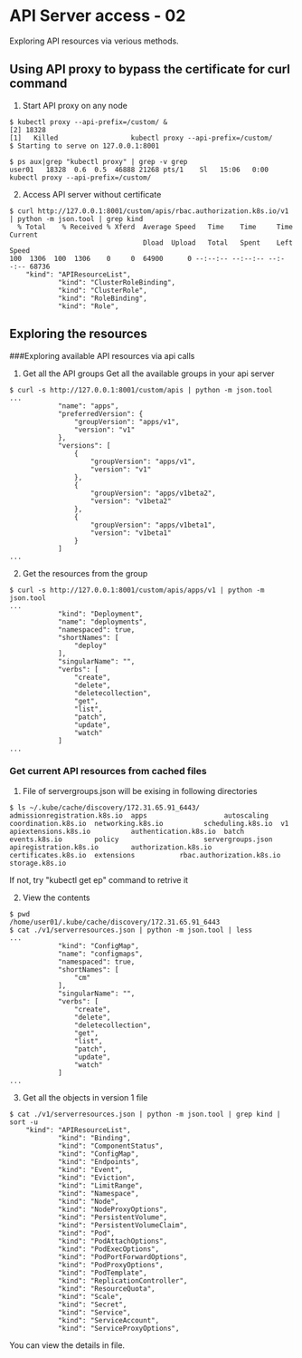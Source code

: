 # API Server access - 02
Exploring API resources via verious methods.

## Using API proxy to bypass the certificate for curl command
1. Start API proxy on any node
~~~
$ kubectl proxy --api-prefix=/custom/ &
[2] 18328
[1]   Killed                  kubectl proxy --api-prefix=/custom/
$ Starting to serve on 127.0.0.1:8001

$ ps aux|grep "kubectl proxy" | grep -v grep
user01   18328  0.6  0.5  46888 21268 pts/1    Sl   15:06   0:00 kubectl proxy --api-prefix=/custom/

~~~

2. Access API server without certificate
~~~
$ curl http://127.0.0.1:8001/custom/apis/rbac.authorization.k8s.io/v1 | python -m json.tool | grep kind
  % Total    % Received % Xferd  Average Speed   Time    Time     Time  Current
                                 Dload  Upload   Total   Spent    Left  Speed
100  1306  100  1306    0     0  64900      0 --:--:-- --:--:-- --:--:-- 68736
    "kind": "APIResourceList",
            "kind": "ClusterRoleBinding",
            "kind": "ClusterRole",
            "kind": "RoleBinding",
            "kind": "Role",

~~~

## Exploring the resources
###Exploring available API resources via api calls
1. Get all the API groups
Get all the available groups in your api server
~~~
$ curl -s http://127.0.0.1:8001/custom/apis | python -m json.tool
...
            "name": "apps",
            "preferredVersion": {
                "groupVersion": "apps/v1",
                "version": "v1"
            },
            "versions": [
                {
                    "groupVersion": "apps/v1",
                    "version": "v1"
                },
                {
                    "groupVersion": "apps/v1beta2",
                    "version": "v1beta2"
                },
                {
                    "groupVersion": "apps/v1beta1",
                    "version": "v1beta1"
                }
            ]
...
~~~

2. Get the resources from the group
~~~
$ curl -s http://127.0.0.1:8001/custom/apis/apps/v1 | python -m json.tool
...
            "kind": "Deployment",
            "name": "deployments",
            "namespaced": true,
            "shortNames": [
                "deploy"
            ],
            "singularName": "",
            "verbs": [
                "create",
                "delete",
                "deletecollection",
                "get",
                "list",
                "patch",
                "update",
                "watch"
            ]
...
~~~

### Get current API resources from cached files
1. File of servergroups.json will be exising in following directories
~~~
$ ls ~/.kube/cache/discovery/172.31.65.91_6443/
admissionregistration.k8s.io  apps                   autoscaling          coordination.k8s.io  networking.k8s.io          scheduling.k8s.io  v1
apiextensions.k8s.io          authentication.k8s.io  batch                events.k8s.io        policy                     servergroups.json
apiregistration.k8s.io        authorization.k8s.io   certificates.k8s.io  extensions           rbac.authorization.k8s.io  storage.k8s.io

~~~
If not, try "kubectl get ep" command to retrive it

2. View the contents
~~~
$ pwd
/home/user01/.kube/cache/discovery/172.31.65.91_6443
$ cat ./v1/serverresources.json | python -m json.tool | less
...
            "kind": "ConfigMap",
            "name": "configmaps",
            "namespaced": true,
            "shortNames": [
                "cm"
            ],
            "singularName": "",
            "verbs": [
                "create",
                "delete",
                "deletecollection",
                "get",
                "list",
                "patch",
                "update",
                "watch"
            ]
...
~~~

3. Get all the objects in version 1 file
~~~
$ cat ./v1/serverresources.json | python -m json.tool | grep kind | sort -u
    "kind": "APIResourceList",
            "kind": "Binding",
            "kind": "ComponentStatus",
            "kind": "ConfigMap",
            "kind": "Endpoints",
            "kind": "Event",
            "kind": "Eviction",
            "kind": "LimitRange",
            "kind": "Namespace",
            "kind": "Node",
            "kind": "NodeProxyOptions",
            "kind": "PersistentVolume",
            "kind": "PersistentVolumeClaim",
            "kind": "Pod",
            "kind": "PodAttachOptions",
            "kind": "PodExecOptions",
            "kind": "PodPortForwardOptions",
            "kind": "PodProxyOptions",
            "kind": "PodTemplate",
            "kind": "ReplicationController",
            "kind": "ResourceQuota",
            "kind": "Scale",
            "kind": "Secret",
            "kind": "Service",
            "kind": "ServiceAccount",
            "kind": "ServiceProxyOptions",

~~~
You can view the details in file.